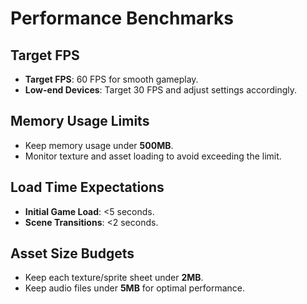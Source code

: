 # Performance Benchmarks

## Target FPS
- **Target FPS**: 60 FPS for smooth gameplay.
- **Low-end Devices**: Target 30 FPS and adjust settings accordingly.

## Memory Usage Limits
- Keep memory usage under **500MB**.
- Monitor texture and asset loading to avoid exceeding the limit.

## Load Time Expectations
- **Initial Game Load**: <5 seconds.
- **Scene Transitions**: <2 seconds.

## Asset Size Budgets
- Keep each texture/sprite sheet under **2MB**.
- Keep audio files under **5MB** for optimal performance.

